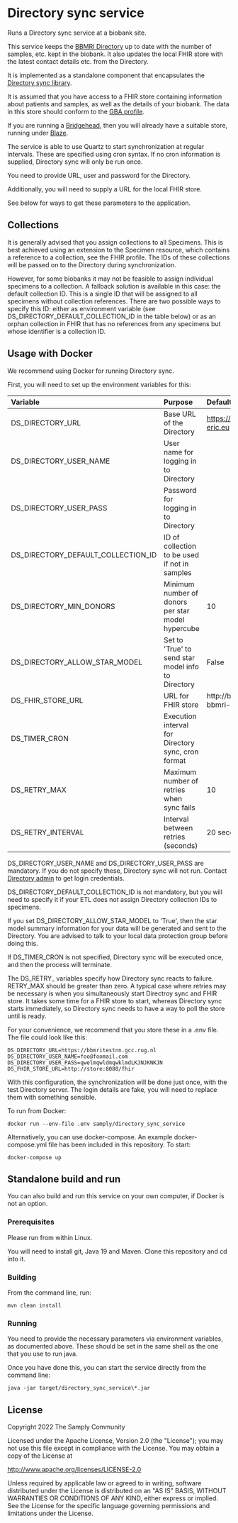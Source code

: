 # Directory sync service

Runs a Directory sync service at a biobank site.

This service keeps the [BBMRI Directory](https://directory.bbmri-eric.eu/) up to date with the number of samples, etc.
kept in the biobank. It also updates the local FHIR store with the latest contact
details etc. from the Directory.

It is implemented as a standalone component that encapsulates the [Directory sync library](https://github.com/samply/directory-sync).

It is assumed that you have access to a FHIR store containing information about patients
and samples, as well as the details of your biobank. The data in this store should conform to
the [GBA profile](https://simplifier.net/bbmri.de/~resources?category=Profile).

If you are running a [Bridgehead](https://github.com/samply/bridgehead), then
you will already have a suitable store, running under [Blaze](https://github.com/samply/blaze).

The service is able to use Quartz to start synchronization at regular intervals. These are specified
using cron syntax. If no cron information is supplied, Directory sync will only be run once.

You need to provide URL, user and password for the Directory.

Additionally, you will need to supply a URL for the local FHIR store.

See below for ways to get these parameters to the application.

## Collections

It is generally advised that you assign collections to all Specimens. This is best achieved
using an extension to the Specimen resource, which contains a reference to a collection,
see the FHIR profile. The IDs of these collections
will be passed on to the Directory during synchronization.

However, for some biobanks
it may not be feasible to assign individual specimens to a collection. A fallback
solution is available in this case: the default collection ID. This is a single ID
that will be assigned to all specimens without collection references. There are two possible
ways to specify this ID: either as environment variable (see DS_DIRECTORY_DEFAULT_COLLECTION_ID
in the table below) or as an orphan collection in FHIR that has no references from
any specimens but whose identifier is a collection ID. 

## Usage with Docker

We recommend using Docker for running Directory sync.

First, you will need to set up the environment variables for this:

|Variable                          |Purpose                                               |Default if not specified          |
|:---------------------------------|:-----------------------------------------------------|:---------------------------------|
|DS_DIRECTORY_URL                  |Base URL of the Directory                             |https://directory.bbmri-eric.eu   |
|DS_DIRECTORY_USER_NAME            |User name for logging in to Directory                 |                                  |
|DS_DIRECTORY_USER_PASS            |Password for logging in to Directory                  |                                  |
|DS_DIRECTORY_DEFAULT_COLLECTION_ID|ID of collection to be used if not in samples         |                                  |
|DS_DIRECTORY_MIN_DONORS           |Minimum number of donors per star model hypercube     |10                                |
|DS_DIRECTORY_ALLOW_STAR_MODEL     |Set to 'True' to send star model info to Directory    |False                             |
|DS_FHIR_STORE_URL                 |URL for FHIR store                                    |http://bridgehead-bbmri-blaze:8080|
|DS_TIMER_CRON                     |Execution interval for Directory sync, cron format    |                                  |
|DS_RETRY_MAX                      |Maximum number of retries when sync fails             |10                                |
|DS_RETRY_INTERVAL                 |Interval between retries (seconds)                    |20 seconds                        |

DS_DIRECTORY_USER_NAME and DS_DIRECTORY_USER_PASS are mandatory. If you do not specify these,
Directory sync will not run. Contact [Directory admin](directory@helpdesk.bbmri-eric.eu) to get login credentials.

DS_DIRECTORY_DEFAULT_COLLECTION_ID is not mandatory, but you will need to specify it if your ETL does not assign Directory collection IDs to specimens.

If you set DS_DIRECTORY_ALLOW_STAR_MODEL to 'True', then the star model summary information
for your data will be generated and sent to the Directory. You are advised to talk to
your local data protection group before doing this.

If DS_TIMER_CRON is not specified, Directory sync will be executed once, and then the
process will terminate.

The DS_RETRY\_ variables specify how Directory sync reacts to failure. RETRY_MAX should
be greater than zero. A typical case where retries may be necessary is when
you simultaneously start Directroy sync and FHIR store. It takes some time
for a FHIR store to start, whereas Directory sync starts immediately, so
Directory sync needs to have a way to poll the store until is ready.

For your convenience, we recommend that you store these in a .env file.
The file could look like this:

```
DS_DIRECTORY_URL=https://bbmritestnn.gcc.rug.nl
DS_DIRECTORY_USER_NAME=foo@foomail.com
DS_DIRECTORY_USER_PASS=qwelmqwldmqwklmdLKJNJKNKJN
DS_FHIR_STORE_URL=http://store:8080/fhir
```

With this configuration, the synchronization will be done just once, with the test
Directory server. The login details are fake, you will need to replace them with something
sensible.

To run from Docker:

```
docker run --env-file .env samply/directory_sync_service
```

Alternatively, you can use docker-compose. An example docker-compose.yml file has been
included in this repository. To start:

```
docker-compose up
```

## Standalone build and run

You can also build and run this service on your own computer, if Docker is not an option.

### Prerequisites

Please run from within Linux.

You will need to install git, Java 19 and Maven. Clone this repository and cd into it.

### Building

From the command line, run:

```
mvn clean install
```

### Running

You need to provide the necessary parameters via environment variables, as documented above. These should be set in the same shell as the one that you use to run java.

Once you have done this, you can start the service directly from the command line:

```
java -jar target/directory_sync_service\*.jar
```

## License
        
Copyright 2022 The Samply Community
        
Licensed under the Apache License, Version 2.0 (the "License"); you may not use this file except in compliance with the License. You may obtain a copy of the License at
        
http://www.apache.org/licenses/LICENSE-2.0
        
Unless required by applicable law or agreed to in writing, software distributed under the License is distributed on an "AS IS" BASIS, WITHOUT WARRANTIES OR CONDITIONS OF ANY KIND, either express or implied. See the License for the specific language governing permissions and limitations under the License.
 
